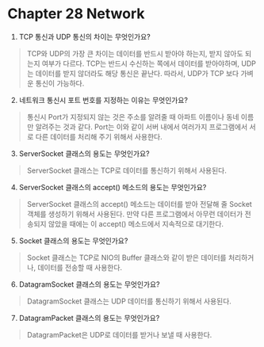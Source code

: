 #  Chapter 28 Network

1. TCP 통신과 UDP 통신의 차이는 무엇인가요?
> TCP와 UDP의 가장 큰 차이는 데이터를 반드시 받아야 하는지, 받지 않아도 되는지 여부가 다르다. TCP는 반드시 수신하는 쪽에서 데이터를 받아야하며, UDP는 데이터를 받지 않더라도 해당 통신은 끝난다. 따라서, UDP가 TCP 보다 가벼운 통신이 가능하다.

2. 네트워크 통신시 포트 번호를 지정하는 이유는 무엇인가요?
> 통신시 Port가 지정되지 않는 것은 주소를 알려줄 때 아파트 이름이나 동네 이름만 알려주는 것과 같다. Port는 이와 같이 서버 내에서 여러가지 프로그램에서 서로 다른 데이터를 처리해 주기 위해서 사용한다.

3. ServerSocket 클래스의 용도는 무엇인가요?
> ServerSocket 클래스는 TCP로 데이터를 통신하기 위해서 사용된다.

4. ServerSocket 클래스의 accept() 메소드의 용도는 무엇인가요?
> ServerSocket 클래스의 accept() 메소드는 데이터를 받아 전달해 줄 Socket 객체를 생성하기 위해서 사용된다. 만약 다른 프로그램에서 아무런 데이터가 전송되지 않았을 때에는 이 accept() 메소드에서 지속적으로 대기한다.

5. Socket 클래스의 용도는 무엇인가요?
> Socket 클래스는 TCP로 NIO의 Buffer 클래스와 같이 받은 데이터를 처리하거나, 데이터를 전송할 때 사용한다.

6. DatagramSocket 클래스의 용도는 무엇인가요?
> DatagramSocket 클래스는 UDP 데이터를 통신하기 위해서 사용된다.

7. DatagramPacket 클래스의 용도는 무엇인가요?
> DatagramPacket은 UDP로 데이터를 받거나 보낼 때 사용한다. 